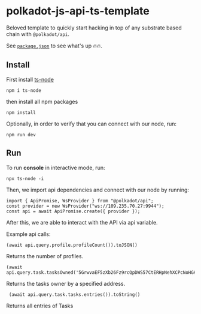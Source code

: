 # polkadot-js-api-ts-template

Beloved template to quickly start hacking in top of any substrate based chain with
`@polkadot/api`.

See [`package.json`](./package.json) to see what's up 🔥🔥.


## Install 

First install [ts-node](https://www.npmjs.com/package/ts-node)

```
npm i ts-node
```
then install all npm packages

```
npm install
```
Optionally, in order to verify that you can connect with our node, run:

````
npm run dev
````

## Run

To run **console** in interactive mode, run:

```
npx ts-node -i
```
Then, we import api dependencies and connect with our node by running:
```
import { ApiPromise, WsProvider } from "@polkadot/api";
const provider = new WsProvider("ws://109.235.70.27:9944");
const api = await ApiPromise.create({ provider });
```

After this, we are able to interact with the API via api variable.

Example api calls:

```
(await api.query.profile.profileCount()).toJSON()
```
Returns the number of profiles.

```
(await api.query.task.tasksOwned('5GrwvaEF5zXb26Fz9rcQpDWS57CtERHpNehXCPcNoHGKutQY')).toJSON()
```
Returns the tasks owner by a specified address.

```
 (await api.query.task.tasks.entries()).toString()
```
Returns all entries of Tasks